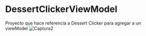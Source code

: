 # DessertClickerViewModel
Proyecto que hace referencia a Dessert Clicker para agregar a un viewModel
![Captura2](https://github.com/user-attachments/assets/8b8fd382-6daf-4393-b49c-82d25944f238)
